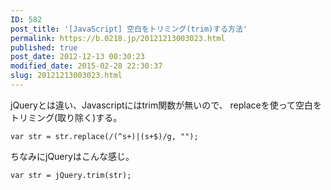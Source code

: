 ```yaml
---
ID: 582
post_title: '[JavaScript] 空白をトリミング(trim)する方法'
permalink: https://b.0218.jp/20121213003023.html
published: true
post_date: 2012-12-13 00:30:23
modified_date: 2015-02-28 22:30:37
slug: 20121213003023.html
---
```

jQueryとは違い、Javascriptにはtrim関数が無いので、
replaceを使って空白をトリミング(取り除く)する。

<pre><code class="language-js">var str = str.replace(/(^s+)|(s+$)/g, "");
</code></pre>

ちなみにjQueryはこんな感じ。

<pre><code class="language-js">var str = jQuery.trim(str);
</code></pre>